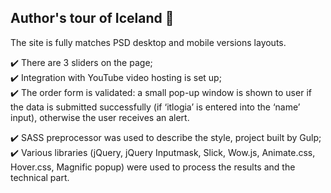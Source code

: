 ## Author's tour of Iceland 🧊

The site is fully matches PSD desktop and mobile versions layouts.

✔️ There are 3 sliders on the page;<br>
✔️ Integration with YouTube video hosting is set up;<br>
✔️ The order form is validated: a small pop-up window is shown to user if the data is submitted successfully (if ‘itlogia’ is entered into the ‘name’ input), otherwise the user receives an alert.<br>

✔️ SASS preprocessor was used to describe the style, project built by Gulp;<br>
✔️ Various libraries (jQuery, jQuery Inputmask, Slick, Wow.js, Animate.css, Hover.css, Magnific popup) were used to process the results and the technical part.<br>

